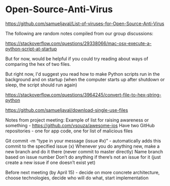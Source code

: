 # Open-Source-Anti-Virus

https://github.com/samueljaval/List-of-viruses-for-Open-Source-Anti-Virus


The following are random notes compiled from our group discussions:

https://stackoverflow.com/questions/29338066/mac-osx-execute-a-python-script-at-startup

But for now, would be helpful if you could try reading about ways of comparing the hex of two files.

But right now, I'd suggest you read how to make Python scripts run in the background and on startup (when the computer starts up after shutdown or sleep, the script should run again)

https://stackoverflow.com/questions/3964245/convert-file-to-hex-string-python

https://github.com/samueljaval/download-single-use-files


Notes from project meeting:
Example of list for raising awareness or something - https://github.com/vsouza/awesome-ios
Have two GitHub repositories - one for app code, one for list of malicious files

Git commit -m “type in your message (issue #x)” - automatically adds this commit to the specified issue (x)
Whenever you do anything new, make a new branch and do it there (never commit to master directly)
Name branch based on issue number
Don’t do anything if there’s not an issue for it (just create a new issue if one doesn’t exist yet)

Before next meeting (by April 15) - decide on more concrete architecture, choose technologies, decide who will do what, start implementation

